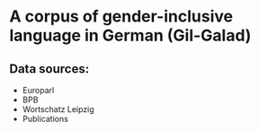 # A corpus of gender-inclusive language in German (Gil-Galad)

## Data sources:
- Europarl
- BPB
- Wortschatz Leipzig
- Publications
